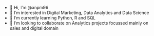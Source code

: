 - 👋 Hi, I’m @anpm96
- 👀 I’m interested in Digital Marketing, Data Analytics and Data Science
- 🌱 I’m currently learning Python, R and SQL
- 💞️ I’m looking to collaborate on Analytics projects focussed mainly on sales and digital domain

<!---
anpm96/anpm96 is a ✨ special ✨ repository because its `README.md` (this file) appears on your GitHub profile.
You can click the Preview link to take a look at your changes.
--->
